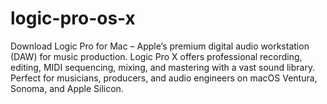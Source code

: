 # logic-pro-os-x
Download Logic Pro for Mac – Apple’s premium digital audio workstation (DAW) for music production. Logic Pro X offers professional recording, editing, MIDI sequencing, mixing, and mastering with a vast sound library. Perfect for musicians, producers, and audio engineers on macOS Ventura, Sonoma, and Apple Silicon.
